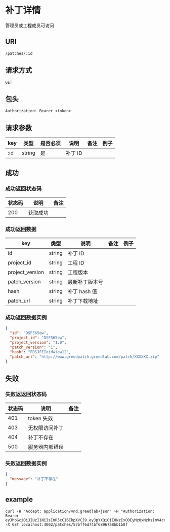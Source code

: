 # 补丁详情

管理员或工程成员可访问

## URI

```
/patches/:id
```

## 请求方式

```
GET
```

## 包头

```
Authorization: Bearer <token>
```

## 请求参数

| key | 类型 | 是否必须 | 说明 | 备注 | 例子 |
| --- | --- | --- | --- | --- | --- |
| :id | string | 是 | 补丁 ID |  |  |

## 成功

### 成功返回状态码

| 状态码 | 说明 | 备注 |
| --- | --- | --- |
| 200 | 获取成功 | |

### 成功返回数据

| key | 类型 | 说明 | 备注 | 例子 |
| --- | --- | --- | --- | --- |
| id | string | 补丁 ID |  |  |
| project_id | string | 工程 ID |  |  |
| project_version | string | 工程版本 |  |  |
| patch_version | string | 最新补丁版本号 |  |  |
| hash | string | 补丁 hash 值 |  |  |
| patch_url | string | 补丁下载地址 |  |  |

### 成功返回数据实例

```json
{
  "id": "DSF565ew",
  "project_id": "DSF565ew",
  "project_version": "1.0",
  "patch_version": "1",
  "hash": "FDSJFEIoidwiew12",
  "patch_url": "http://www.greedpatch.greedlab.com/patch/XXXXXX.zip"
}
```

## 失败

### 失败返返回状态码

| 状态码 | 说明 | 备注 |
| --- | --- | --- |
| 401 | token 失效 |  |
| 403 | 无权限访问补丁 |  |
| 404 | 补丁不存在 |  |
| 500 | 服务器内部错误 |  |

### 失败返回数据实例

```json
{
  "message": "补丁不存在"
}
```

## example

```
curl -H "Accept: application/vnd.greedlab+json" -H "Authorization: Bearer eyJhbGciOiJIUzI1NiIsInR5cCI6IkpXVCJ9.eyJpYXQiOjE0NzIxODEyMzUxMzksImV4cCI6MTQ3NDc3MzIzNTEzOSwiaWQiOiI1N2JmOWJhMWNlODRjOTk5YTBlZmQ1YjciLCJzY29wZSI6ImRlZmF1bHQifQ.ESm0koiqDc8nfRTiHp4Uwo7PKNCtPRU5dfVfLT6MUSk" -X GET localhost:4002/patches/57bff6d74bf68967a8bb1b0f
```
